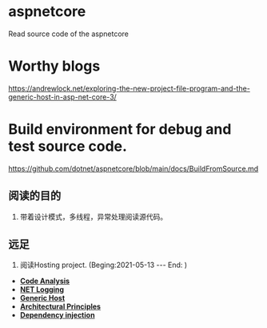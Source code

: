 # aspnetcore
Read source code of the aspnetcore

# Worthy blogs
https://andrewlock.net/exploring-the-new-project-file-program-and-the-generic-host-in-asp-net-core-3/

# Build environment for debug and test source code.
https://github.com/dotnet/aspnetcore/blob/main/docs/BuildFromSource.md

## 阅读的目的 
1. 带着设计模式，多线程，异常处理阅读源代码。

## 远足
1. 阅读Hosting project. (Beging:2021-05-13 --- End: )

+ **[Code Analysis](https://docs.microsoft.com/en-us/dotnet/fundamentals/code-analysis/overview)**
+ **[NET Logging](https://docs.microsoft.com/en-us/dotnet/core/extensions/logging?tabs=command-line)** 
+ **[Generic Host](https://docs.microsoft.com/en-us/dotnet/core/extensions/generic-host)**
+ **[Architectural Principles](https://docs.microsoft.com/en-us/dotnet/architecture/modern-web-apps-azure/architectural-principles)**
+ **[Dependency injection](https://docs.microsoft.com/en-us/dotnet/core/extensions/dependency-injection)**
